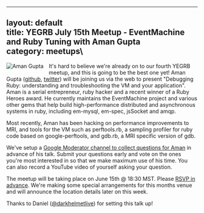 ------------------------------------------------------------------------

layout: default\
title: YEGRB July 15th Meetup - EventMachine and Ruby Tuning with Aman
Gupta\
category: meetups\
----

<img src="/images/posts/2010/06/aman_gupta.png" style="float: left; margin: 0 1em 1em 0;" alt="Aman Gupta" />It's
hard to believe we're already on to our fourth YEGRB meetup, and this is
going to be the best one yet! Aman Gupta
(<a href="http://github.com/tmm1">github</a>,
<a href="http://twitter.com/tmm1">twitter</a>) will be joining us via
the web to present "Debugging Ruby: understanding and troubleshooting
the VM and your application". Aman is a serial entrepreneur, ruby hacker
and a recent winner of a Ruby Heroes award. He currently maintains the
EventMachine project and various other gems that help build
high-performance distributed and asynchronous systems in ruby, including
em-mysql, em-spec, jsSocket and amqp.

Most recently, Aman has been hacking on performance improvements to MRI,
and tools for the VM such as perftools.rb, a sampling profiler for ruby
code based on google-perftools, and gdb.rb, a MRI specific version of
gdb.

We've setup a
<a href="http://www.google.com/moderator/#16/e=c9f4">Google Moderator
channel to collect questions for Aman</a> in advance of his talk. Submit
your questions early and vote on the ones you're most interested in so
that we make maximum use of his time. You can also record a YouTube
video of yourself asking your question.

The meetup will be taking place on June 15th @ 18:30 MST. Please
<a href="https://spreadsheets.google.com/a/yegrb.com/viewform?hl=en&formkey=dHhCUmZxSzlmbFJCeGZ0MWtLcXNib2c6MA#gid=0">RSVP
in advance</a>. We're making some special arrangements for this months
venue and will announce the location details later on this week.

Thanks to Daniel
(<a href="http://twitter.com/darkhelmetlive">\@darkhelmetlive</a>) for
setting this talk up!
